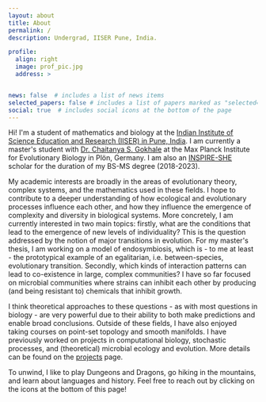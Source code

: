 ```yaml
---
layout: about
title: About
permalink: /
description: Undergrad, IISER Pune, India.

profile:
  align: right
  image: prof_pic.jpg
  address: > 


news: false  # includes a list of news items
selected_papers: false # includes a list of papers marked as "selected={true}"
social: true  # includes social icons at the bottom of the page
---
```


Hi! I'm a student of mathematics and biology at the [Indian Institute of Science Education and Research (IISER) in Pune, India](https://www.iiserpune.ac.in/). I am currently a master's student with [Dr. Chaitanya S. Gokhale](http://gokhalechaitanya.github.io/) at the Max Planck Institute for Evolutionary Biology in Plön, Germany. I am also an [INSPIRE-SHE](https://online-inspire.gov.in/Account/INSPIREProgramme) scholar for the duration of my BS-MS degree (2018-2023). 

My academic interests are broadly in the areas of evolutionary theory, complex systems, and the mathematics used in these fields. I hope to contribute to a deeper understanding of how ecological and evolutionary processes influence each other, and how they influence the emergence of complexity and diversity in biological systems. More concretely, I am currently interested in two main topics: firstly, what are the conditions that lead to the emergence of new levels of individuality? This is the question addressed by the notion of major transitions in evolution. For my master's thesis, I am working on a model of endosymbiosis, which is - to me at least - the prototypical example of an egalitarian, i.e. between-species, evolutionary transition. Secondly, which kinds of interaction patterns can lead to co-existence in large, complex communities? I have so far focused on microbial communities where strains can inhibit each other by producing (and being resistant to) chemicals that inhibit growth. 

I think theoretical approaches to these questions - as with most questions in biology - are very powerful due to their ability to both make predictions and enable broad conclusions. Outside of these fields, I have also enjoyed taking courses on point-set topology and smooth manifolds. I have previously worked on projects in computational biology, stochastic processes, and (theoretical) microbial ecology and evolution. More details can be found on the [projects](https://gauravathreya.github.io/projects/) page. 

To unwind, I like to play Dungeons and Dragons, go hiking in the mountains, and learn about languages and history. Feel free to reach out by clicking on the icons at the bottom of this page! 
